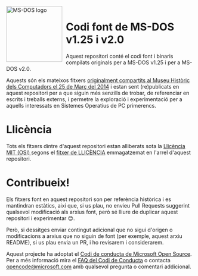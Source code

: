<img width="150" height="150" align="left" style="float: left; margin: 0 10px 0 0;" alt="MS-DOS logo" src="https://github.com/Microsoft/MS-DOS/blob/master/msdos-logo.png">   

# Codi font de MS-DOS v1.25 i v2.0
Aquest repositori conté el codi font i binaris compilats originals per a MS-DOS v1.25 i per a MS-DOS v2.0.

Aquests són els mateixos fitxers [originalment compartits al Museu Històric dels Computadors el 25 de Març del 2014]( http://www.computerhistory.org/atchm/microsoft-ms-dos-early-source-code/) i estan sent (re)publicats en aquest repositori per a que siguin més senzills de trobar, de referenciar en escrits i treballs externs, i permetre la exploració i experimentació per a aquells interessats en Sistemes Operatius de PC primerencs.  

# Llicència
Tots els fitxers dintre d'aquest repositori estan alliberats sota la [Llicència MIT (OSI) ]( https://en.wikipedia.org/wiki/MIT_License) segons el [fitxer de LLICÈNCIA](https://github.com/Microsoft/MS-DOS/blob/master/LICENSE.md) emmagatzemat en l'arrel d'aquest repositori.

# Contribueix!
Els fitxers font en aquest repositori son per referència històrica i es mantindran estàtics, així que, si us plau, no envieu Pull Requests suggerint qualsevol modificació als arxius font, però sé lliure de duplicar aquest repositori i experimentar 😊.  

Però, si dessitges enviar contingut adicional que no sigui d'origen o modificacions a arxius que no siguin de font (per exemple, aquest arxiu README), si us plau envia un PR, i ho revisarem i considerarem.

Aquest projecte ha adoptat el [Codi de conducta de Microsoft Open Source](https://opensource.microsoft.com/codeofconduct/). Per a més informació mira el [FAQ del Codi de Conducta](https://opensource.microsoft.com/codeofconduct/faq/) o contacta [opencode@microsoft.com](mailto:opencode@microsoft.com) amb qualsevol pregunta o comentari addicional.
